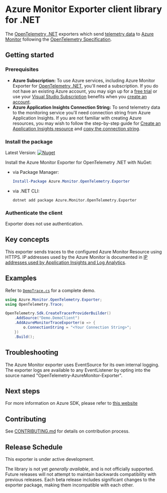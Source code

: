 # Azure Monitor Exporter client library for .NET



The [OpenTelemetry .NET](https://github.com/open-telemetry/opentelemetry-dotnet) exporters which send [telemetry data](https://docs.microsoft.com/azure/azure-monitor/app/data-model) to [Azure Monitor](https://docs.microsoft.com/azure/azure-monitor/app/app-insights-overview) following the [OpenTelemetry Specification](https://github.com/open-telemetry/opentelemetry-specification).

## Getting started

### Prerequisites

- **Azure Subscription:**  To use Azure services, including Azure Monitor Exporter for [OpenTelemetry .NET](https://github.com/open-telemetry/opentelemetry-dotnet), you'll need a subscription.  If you do not have an existing Azure account, you may sign up for a [free trial](https://azure.microsoft.com/free/dotnet/) or use your [Visual Studio Subscription](https://visualstudio.microsoft.com/subscriptions/) benefits when you [create an account](https://account.windowsazure.com/Home/Index).
- **Azure Application Insights Connection String:** To send telemetry data to the monitoring service you'll need connection string from Azure Application Insights. If you are not familiar with creating Azure resources, you may wish to follow the step-by-step guide for [Create an Application Insights resource](https://docs.microsoft.com/azure/azure-monitor/app/create-new-resource) and [copy the connection string](https://docs.microsoft.com/azure/azure-monitor/app/sdk-connection-string?tabs=net#finding-my-connection-string).

### Install the package

Latest Version: [![Nuget](https://img.shields.io/nuget/vpre/Azure.Monitor.OpenTelemetry.Exporter.svg)](https://www.nuget.org/packages/Azure.Monitor.OpenTelemetry.Exporter/)  

Install the Azure Monitor Exporter for OpenTelemetry .NET with NuGet:
- via Package Manager: 
   ```powershell
   Install-Package Azure.Monitor.OpenTelemetry.Exporter
   ```
- via .NET CLI: 
   ```dotnetcli
   dotnet add package Azure.Monitor.OpenTelemetry.Exporter
   ```

### Authenticate the client

Exporter does not use authentication. 

## Key concepts

This exporter sends traces to the configured Azure Monitor Resource using HTTPS. IP addresses used by the Azure Monitor is documented in [IP addresses used by Application Insights and Log Analytics](https://docs.microsoft.com/azure/azure-monitor/app/ip-addresses#outgoing-ports).

## Examples

Refer to [`DemoTrace.cs`](https://github.com/Azure/azure-sdk-for-net/blob/main/sdk/monitor/Azure.Monitor.OpenTelemetry.Exporter/tests/Azure.Monitor.OpenTelemetry.Exporter.Demo.Tracing/DemoTrace.cs) for a complete demo.

```csharp
using Azure.Monitor.OpenTelemetry.Exporter;
using OpenTelemetry.Trace;

OpenTelemetry.Sdk.CreateTracerProviderBuilder()
    .AddSource("Demo.DemoClient")
    .AddAzureMonitorTraceExporter(o => {
        o.ConnectionString = "<Your Connection String>";
    })
    .Build();
```

## Troubleshooting

The Azure Monitor exporter uses EventSource for its own internal logging. The exporter logs are available to any EventListener by opting into the source named "OpenTelemetry-AzureMonitor-Exporter".

## Next steps

For more information on Azure SDK, please refer to [this website](https://azure.github.io/azure-sdk/)

## Contributing

See [CONTRIBUTING.md](https://github.com/Azure/azure-sdk-for-net/blob/main/CONTRIBUTING.md) for details on contribution process.

## Release Schedule

This exporter is under active development.

The library is not yet _generally available_, and is not officially supported. Future releases will not attempt to maintain backwards compatibility with previous releases. Each beta release includes significant changes to the exporter package, making them incompatible with each other.

